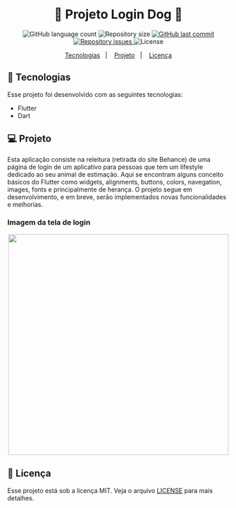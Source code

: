 <h1 align="center">
🐶 Projeto Login Dog 🐶
</h1>

<p align="center">
  <img alt="GitHub language count" src="https://img.shields.io/badge/languages-1-blue">

  <img alt="Repository size" src="https://img.shields.io/github/repo-size/AriCamargos/LoginAppDog">

  <a href="https://github.com/AriCamargos/LoginAppDog">
    <img alt="GitHub last commit" src="https://img.shields.io/github/last-commit/AriCamargos/LoginAppDog">
  </a>

  <a href="https://github.com/AriCamargos/LoginAppDog/issues">
    <img alt="Repository issues" src="https://img.shields.io/github/issues/AriCamargos/LoginAppDog">
  </a>

  <img alt="License" src="https://img.shields.io/badge/license-MIT-brightgreen">
</p>

<p align="center">
  <a href="#-tecnologias">Tecnologias</a>&nbsp;&nbsp;&nbsp;|&nbsp;&nbsp;&nbsp;
  <a href="#-projeto">Projeto</a>&nbsp;&nbsp;&nbsp;|&nbsp;&nbsp;&nbsp;
  <a href="#-licença">Licença</a>
</p>

## 🚀 Tecnologias

Esse projeto foi desenvolvido com as seguintes tecnologias:

- Flutter
- Dart

## 💻 Projeto
  Esta aplicação consiste na releitura (retirada do site Behance) de uma página de login de um aplicativo para pessoas que tem um lifestyle dedicado ao seu animal de estimação. Aqui se encontram alguns conceito básicos do Flutter como widgets, alignments, buttons, colors, navegation, images, fonts e principalmente de herança. O projeto segue em desenvolvimento, e em breve, serão implementados novas funcionalidades e melhorias.
  
### Imagem da tela de login

<p align="center">
<img src="https://user-images.githubusercontent.com/86811983/146621146-edd18ffe-6c85-4b8d-99c6-a3053645a1bd.jpeg" width="500" >
</p>

## 📝 Licença

Esse projeto está sob a licença MIT. Veja o arquivo [LICENSE](LICENSE.md) para mais detalhes.
